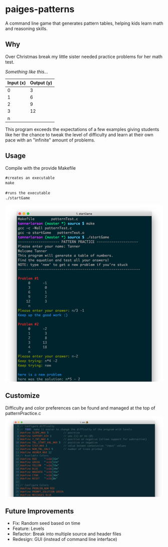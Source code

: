 # paiges-patterns
A command line game that generates pattern tables, helping kids learn math and reasoning skills.

## Why
Over Christmas break my little sister needed practice problems for her math test.

*Something like this...*

Input (x) | Output (y)
------|-------
0   |   3
1   |   6
2   |   9
3   |   12
n   |   

This program exceeds the expectations of a few examples giving students like her the chance to tweak the level of difficulty and learn at their own pace with an "infinite" amount of problems.

## Usage
Compile with the provide Makefile
```
#creates an executable
make

#runs the executable
./startGame
 ```
![Create and run executable](screenshots/createAndRunExecutable.png)

## Customize
Difficulty and color preferences can be found and managed at the top of patternPractice.c
![Settings](screenshots/configureSource.png)

## Future Improvements
- Fix: Random seed based on time
- Feature: Levels
- Refactor: Break into multiple source and header files
- Redesign: GUI (instead of command line interface)
